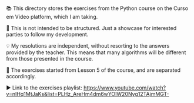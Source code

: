 📚 This directory stores the exercises from the Python course on the Curso em Vídeo platform, which I am taking.

📝 This is not intended to be structured. Just a showcase for interested parties to follow my development.

💡 My resolutions are independent, without resorting to the answers provided by the teacher. This means that many algorithms will be different from those presented in the course.

📅 The exercises started from Lesson 5 of the course, and are separated accordingly.

▶️ Link to the exercises playlist: https://www.youtube.com/watch?v=nIHq1MtJaKs&list=PLHz_AreHm4dm6wYOIW20Nyg12TAjmMGT-
